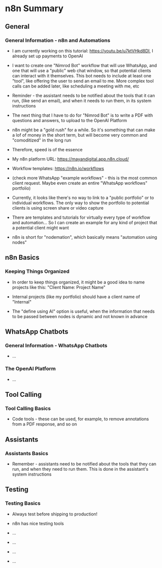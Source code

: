 # n8n Summary

## General

### General Information - n8n and Automations

- I am currently working on this tutorial: <https://youtu.be/u7ktVHkd8DI>, I
  already set up payments to OpenAI

- I want to create one "Nimrod Bot" workflow that will use WhatsApp, and one
  that will use a "public" web chat window, so that potential clients can
  interact with it themselves. This bot needs to include at least one "tool",
  like offering the user to send an email to me. More complex tool calls can be
  added later, like scheduling a meeting with me, etc

- Reminder - the assistant needs to be notified about the tools that it can run,
  (like send an email), and when it needs to run them, in its system
  instructions

- The next thing that I have to do for "Nimrod Bot" is to write a PDF with
  questions and answers, to upload to the OpenAI Platform

- n8n might be a "gold rush" for a while. So it's something that can make a lof
  of money in the short term, but will become very common and "comoditized" in
  the long run

- Therefore, speed is of the essence

- My n8n platform URL: <https://mayandigital.app.n8n.cloud/>

- Workflow templates: <https://n8n.io/workflows>

- (check more WhatsApp "example workflows" - this is the most common client
  request. Maybe even create an entire "WhatsApp workflows" portfolio)

- Currently, it looks like there's no way to link to a "public portfolio" or to
  individual workflows. The only way to show the portfolio to potential clients
  is using screen share or video capture

- There are templates and tutorials for virtually every type of workflow and
  automation... So I can create an example for any kind of project that a
  potential client might want

- n8n is short for "nodemation", which basically means "automation using nodes"

## n8n Basics

### Keeping Things Organized

- In order to keep things organized, it might be a good idea to name projects
  like this: "Client Name: Project Name"

- Internal projects (like my portfolio) should have a client name of "Internal"

- The "define using AI" option is useful, when the information that needs to be
  passed between nodes is dynamic and not known in advance

## WhatsApp Chatbots

### General Information - WhatsApp Chatbots

- ...

### The OpenAI Platform

- ...

## Tool Calling

### Tool Calling Basics

- Code tools - these can be used, for example, to remove annotations from a PDF
  response, and so on

## Assistants

### Assistants Basics

- Remember - assistants need to be notified about the tools that they can run,
  and when they need to run them. This is done in the assistant's system
  instructions

## Testing

### Testing Basics

- Always test before shipping to production!

- n8n has nice testing tools

- ...

- ...

- ...

- ...
